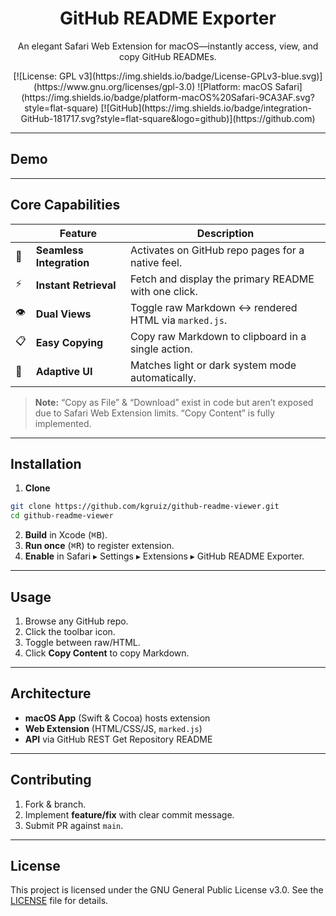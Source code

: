 <div align="center">
  <h1>GitHub README Exporter</h1>
  <p>An elegant Safari Web Extension for macOS—instantly access, view, and copy GitHub READMEs.</p>
  [![License: GPL v3](https://img.shields.io/badge/License-GPLv3-blue.svg)](https://www.gnu.org/licenses/gpl-3.0)
  ![Platform: macOS Safari](https://img.shields.io/badge/platform-macOS%20Safari-9CA3AF.svg?style=flat-square)
  [![GitHub](https://img.shields.io/badge/integration-GitHub-181717.svg?style=flat-square&logo=github)](https://github.com)
</div>

---

## Demo

<div align="center">
<!-- <img src="docs/assets/demo.gif" alt="Demo" width="700" style="border-radius:10px; box-shadow:0 8px 25px rgba(0,0,0,0.08);"> -->
<!-- *(Insert high-quality GIF of extension in use)* -->
</div>

---

## Core Capabilities

|  | Feature                   | Description                                                        |
|--|---------------------------|--------------------------------------------------------------------|
| 🔗 | **Seamless Integration**  | Activates on GitHub repo pages for a native feel.                 |
| ⚡ | **Instant Retrieval**      | Fetch and display the primary README with one click.              |
| 👁️ | **Dual Views**             | Toggle raw Markdown ↔ rendered HTML via `marked.js`.              |
| 📋 | **Easy Copying**           | Copy raw Markdown to clipboard in a single action.                |
| 🎨 | **Adaptive UI**            | Matches light or dark system mode automatically.                  |

> **Note:** “Copy as File” & “Download” exist in code but aren’t exposed due to Safari Web Extension limits. “Copy Content” is fully implemented.

---

## Installation

1. **Clone**

  ```zsh
  git clone https://github.com/kgruiz/github-readme-viewer.git
  cd github-readme-viewer
  ```

2. **Build** in Xcode (<kbd>⌘B</kbd>).
3. **Run once** (<kbd>⌘R</kbd>) to register extension.
4. **Enable** in Safari ▸ Settings ▸ Extensions ▸ GitHub README Exporter.

---

## Usage

1. Browse any GitHub repo.
2. Click the toolbar icon.
3. Toggle between raw/HTML.
4. Click **Copy Content** to copy Markdown.

---

## Architecture

* **macOS App** (Swift & Cocoa) hosts extension
* **Web Extension** (HTML/CSS/JS, `marked.js`)
* **API** via GitHub REST Get Repository README

---

## Contributing

1. Fork & branch.
2. Implement **feature/fix** with clear commit message.
3. Submit PR against `main`.

---

## License

This project is licensed under the GNU General Public License v3.0. See the [LICENSE](LICENSE) file for details.
